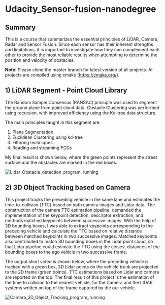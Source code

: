 # Udacity_Sensor-fusion-nanodegree

## Summary
This is a course that summarizes the essential principles of LiDAR, Camera, Radar and Sensor Fusion. Since each sensor has their 
inherent strengths and limitations, it is important to investigate how they can complement each other to provide the most reliable 
results when attempting to determine the position and velocity of obstacles.

**Note**: 
Please clone the master branch for latest version of all projects. All projects are compiled using cmake (https://cmake.org/).

## 1)     LiDAR Segment - Point Cloud Library
The Random Sample Consensus (RANSAC) principle was used to segment the ground plane from point cloud data. Obstacle Clustering was 
performed using recursion, with improved efficiency using the Kd-tree data structure.

The main principles taught in this segment are:

1. Plane Segmentation
2. Euclidean Clustering using kd-tree
3. Filtering techniques
4. Reading and streaming PCDs

My final result is shown below, where the green points represent the street surface and the obstacles are marked in the red boxes.

![Lidar_Obstacle_detection_program_running](https://github.com/Photon-einstein/Udacity_Sensor-fusion-nanodegree/assets/31144077/c3b96c60-a25d-43d3-909d-c4f8c851ef4e)

## 2)     3D Object Tracking based on Camera

This project tracks the preceding vehicle in the same lane and estimates the time-to-collision (TTC) based on both camera images and Lidar data. 
The construction of the camera TTC estimation pipeline, demanded the implementation of the keypoint detection, descriptor extraction, and methods 
matched keypoints between successive images. 
With the help of 3D bounding boxes, I was able to extract keypoints corresponding to the preceding vehicle and calculate the TTC based on relative 
distance between matched keypoints in two successive images. Matched keypoints also contributed to match 3D bounding boxes in the Lidar point cloud, 
so that Lidar pipeline could estimate the TTC using the closest distances of the bounding boxes to the ego vehicle in two successive frame.

The output short video is shown below, where the preceding vehicle is tracked with a green box, 3D Lidar points on the vehicle trunk are projected to 
the 2D frame (green points). TTC estimations based on Lidar and camera are reported on the top. 
The final result of this project is the estimation of the time to collision to the nearest vehicle, for the Camera and the LIDAR systems written on
top of the frame captured by the our vehicle.

![Camera_3D_Object_Tracking_program_running](https://github.com/Photon-einstein/Udacity_Sensor-fusion-nanodegree/assets/31144077/344b50a4-5fa2-4ff8-8905-cb149ec38565)

